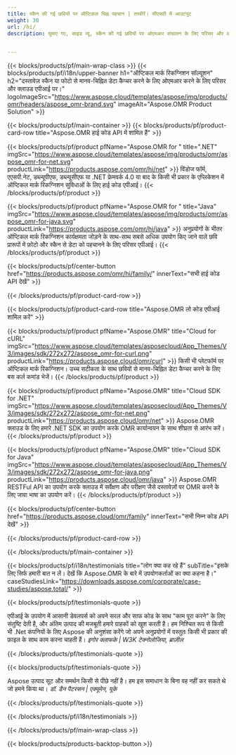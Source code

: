 ```yaml
---
title: स्कैन की गई छवियों पर ऑप्टिकल चिह्न पहचान | तस्वीरें। सीएसवी में आउटपुट 
weight: 30
url: /hi/
description: घुमाए गए, साइड व्यू, स्कैन की गई छवियों पर ओएमआर संचालन के लिए परिसर और क्लाउड एपीआई पर। उच्च सटीकता के साथ प्रश्नावली, सर्वेक्षण, एमसीक्यू की प्रक्रिया करें और सीएसवी प्रारूप में परिणाम प्राप्त करें।


---
```


{{< blocks/products/pf/main-wrap-class >}}
{{< blocks/products/pf/i18n/upper-banner h1="ऑप्टिकल मार्क रिकग्निशन सॉल्यूशन" h2="दस्तावेज़ स्कैन या फोटो से मानव-चिह्नित डेटा कैप्चर करने के लिए ओएमआर करने के लिए परिसर और क्लाउड एपीआई पर।" logoImageSrc="https://www.aspose.cloud/templates/aspose/img/products/omr/headers/aspose_omr-brand.svg" imageAlt="Aspose.OMR Product Solution" >}}

{{< blocks/products/pf/main-container >}}
{{< blocks/products/pf/product-card-row title="Aspose.OMR हाई कोड API में शामिल हैं" >}}

{{< blocks/products/pf/product pfName="Aspose.OMR for " title=".NET" imgSrc="https://www.aspose.cloud/templates/aspose/img/products/omr/aspose_omr-for-net.svg" productLink="https://products.aspose.com/omr/hi/net" >}}
विंडोज फॉर्म, एएसपी.नेट, डब्ल्यूपीएफ, डब्ल्यूसीएफ या .NET फ्रेमवर्क 4.0 या बाद के किसी भी प्रकार के एप्लिकेशन में ऑप्टिकल मार्क रिकग्निशन सुविधाओं के लिए हाई कोड एपीआई।
{{< /blocks/products/pf/product >}}

{{< blocks/products/pf/product pfName="Aspose.OMR for " title="Java" imgSrc="https://www.aspose.cloud/templates/aspose/img/products/omr/aspose_omr-for-java.svg" productLink="https://products.aspose.com/omr/hi/java" >}}
अनुप्रयोगों के भीतर ऑप्टिकल मार्क रिकग्निशन कार्यक्षमता जोड़ने के साथ-साथ सबसे अधिक उपयोग किए जाने वाले छवि प्रारूपों में फ़ोटो और स्कैन से डेटा को पहचानने के लिए परिसर एपीआई।
{{< /blocks/products/pf/product >}}

{{< blocks/products/pf/center-button href="https://products.aspose.com/omr/hi/family/" innerText="सभी हाई कोड API देखें" >}}

{{< /blocks/products/pf/product-card-row >}}

{{< blocks/products/pf/product-card-row title="Aspose.OMR लो कोड एपीआई शामिल करें" >}}

{{< blocks/products/pf/product pfName="Aspose.OMR" title="Cloud for cURL" imgSrc="https://www.aspose.cloud/templates/asposecloud/App_Themes/V3/images/sdk/272x272/aspose_omr-for-curl.png" productLink="https://products.aspose.cloud/omr/curl" >}}
किसी भी प्लेटफॉर्म पर ऑप्टिकल मार्क रिकग्निशन। उच्च सटीकता के साथ छवियों से मानव-चिह्नित डेटा कैप्चर करने के लिए बस कर्ल कमांड भेजें।
{{< /blocks/products/pf/product >}}

{{< blocks/products/pf/product pfName="Aspose.OMR" title="Cloud SDK for .NET" imgSrc="https://www.aspose.cloud/templates/asposecloud/App_Themes/V3/images/sdk/272x272/aspose_omr-for-net.png" productLink="https://products.aspose.cloud/omr/net" >}}
Aspose.OMR क्लाउड के लिए हमारे .NET SDK का उपयोग करके OMR कार्यान्वयन के साथ शीघ्रता से आरंभ करें।
{{< /blocks/products/pf/product >}}

{{< blocks/products/pf/product pfName="Aspose.OMR" title="Cloud SDK for Java" imgSrc="https://www.aspose.cloud/templates/asposecloud/App_Themes/V3/images/sdk/272x272/aspose_omr-for-java.png" productLink="https://products.aspose.cloud/omr/java" >}}
Aspose.OMR RESTFul API का उपयोग करके क्लाउड में सर्वेक्षण और परीक्षण जैसे दस्तावेज़ों पर OMR करने के लिए जावा भाषा का उपयोग करें।
{{< /blocks/products/pf/product >}}

{{< blocks/products/pf/center-button href="https://products.aspose.cloud/omr/family" innerText="सभी निम्न कोड API देखें" >}}

{{< /blocks/products/pf/product-card-row >}}

{{< /blocks/products/pf/main-container >}}

{{< blocks/products/pf/i18n/testimonials title="लोग क्या कह रहे हैं" subTitle="इसके लिए सिर्फ हमारी बात न लें। देखें कि Aspose.OMR के बारे में उपयोगकर्ताओं का क्या कहना है।" caseStudiesLink="https://downloads.aspose.com/corporate/case-studies/aspose.total/" >}}

{{< blocks/products/pf/testimonials-quote >}}
<p class="first">
 एपीआई के उपयोग में आसानी डेवलपर्स को अपने सरल और साफ कोड के साथ "काम पूरा करने" के लिए संतुष्टि देती है, और अंतिम उत्पाद की मजबूती हमारे ग्राहकों को खुश करती है। हम निश्चित रूप से किसी भी .Net कंपनियों के लिए Aspose की अनुशंसा करेंगे जो अपने अनुप्रयोगों में वस्तुतः किसी भी प्रकार की फ़ाइल के साथ काम करना चाहती हैं।
 <em>
  इगोर क्लाफके | W3K टेक्नोलोजिया, ब्राज़ील
 </em>
</p>

{{< /blocks/products/pf/testimonials-quote >}}

{{< blocks/products/pf/testimonials-quote >}}
<p class="second">
 Aspose उत्पाद सूट और समर्थन किसी से पीछे नहीं है। हम इस समाधान के बिना वह नहीं कर सकते थे जो हमने किया था।
 <em>
  डॉ. डैन पैटरसन | एक्यूमेन, यूके
 </em>
</p>

{{< /blocks/products/pf/testimonials-quote >}}

{{< /blocks/products/pf/i18n/testimonials >}}

{{< /blocks/products/pf/main-wrap-class >}}

{{< blocks/products/products-backtop-button >}}
